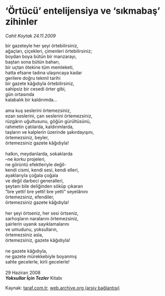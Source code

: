 # ‘Örtücü’ entelijensiya ve ‘sıkmabaş’ zihinler

*Cahit Koytak 24.11.2009*

<div class="yazi">bir gazeteyle her şeyi örtebilirsiniz, <br/>ağaçları, çiçekleri, çimenleri örtebilirsiniz; <br/>boydan boya bütün bir manzarayı, <br/>baştan sona bütün baharı, <br/>bir uçtan ötekine tüm memleketi, <br/>hatta efsane tadına ulaşıncaya kadar <br/>gerilere doğru tekmil tarihi <br/>bir gazete kâğıdıyla örtebilirsiniz, <br/>sahipsiz bir cesedi örter gibi, <br/>gün ortasında <br/>kalabalık bir kaldırımda... <br/><br/>ama kuş seslerini örtemezsiniz, <br/>ezan seslerini, çan seslerini örtemezsiniz, <br/>rüzgârın uğultusunu, göğün gürültüsünü, <br/>rahmetin çatılarda, kaldırımlarda, <br/>taşların ve kalplerin üzerinde şakırdayışını, <br/>örtemezsiniz, beyler, <br/>örtemezsiniz gazete kâğıdıyla! <br/><br/>halkın, meydanlarda, sokaklarda <br/>–ne <i>korku</i> projeleri, <br/>ne görüntü efektleriyle değil- <br/>kendi cismi, kendi sesi, kendi elleri, <br/>ayaklarıyla çoğala çoğala <br/>ve değil darbeci generalleri, <br/>şeytanı bile deliğinden söküp çıkaran <br/>“bre yetti! bre yetti! bre yetti” seyelânını <br/>örtemezsiniz, efendiler, <br/>örtemezsiniz gazete kâğıdıyla! <br/><br/>her şeyi örtseniz, her sesi örtseniz, <br/>sarhoşların naralarını örtemezsiniz, <br/>şairlerin uyanık sayıklamalarını <br/>ve umudunu, yoksulların, <br/>örtemezsiniz asla, <br/>örtemezsiniz, gazete kâğıdıyla! <br/><br/>ne gazete kâğıdıyla, <br/>ne gazete mürekkebiyle boyanmış <br/>sahte gecelerle, kirli gecelerle! <br/><br/>29 Haziran 2008<b><i> <br/>Yoksullar İçin Tezler</i></b> Kitabı
              </div>

Kaynak: [taraf.com.tr](http://taraf.com.tr:80/makale/8683.htm), [web.archive.org (arşiv bağlantısı)](http://web.archive.org/web/20100311015033/http://taraf.com.tr:80/makale/8683.htm)
